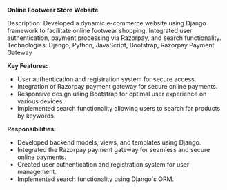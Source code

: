 **Online Footwear Store Website**

Description: Developed a dynamic e-commerce website using Django framework to facilitate online footwear shopping. Integrated user authentication, payment processing via Razorpay, and search functionality.
Technologies: Django, Python, JavaScript, Bootstrap, Razorpay Payment Gateway

**Key Features:**
- User authentication and registration system for secure access.
- Integration of Razorpay payment gateway for secure online payments.
- Responsive design using Bootstrap for optimal user experience on various devices.
- Implemented search functionality allowing users to search for products by keywords.

**Responsibilities:**
- Developed backend models, views, and templates using Django.
- Integrated the Razorpay payment gateway for seamless and secure online payments.
- Created user authentication and registration system for user management.
- Implemented search functionality using Django's ORM.
